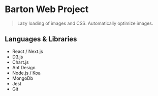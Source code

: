 # Barton Web Project
> Lazy loading of images and CSS.
> Automatically optimize images.


## Languages & Libraries
 * React / Next.js 
 * D3.js
 * Chart.js
 * Ant Design
 * Node.js / Koa
 * MongoDb
 * Jest
 * Git